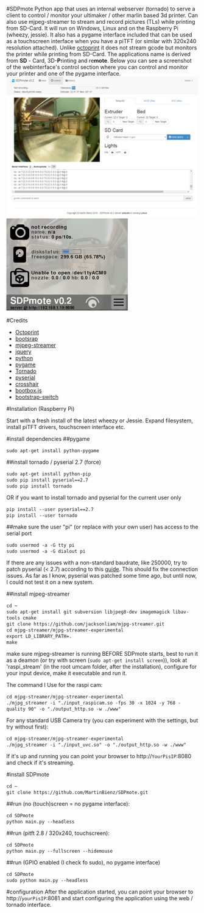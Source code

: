 #SDPmote
Python app that uses an internal webserver (tornado) to serve a client to control / monitor your ultimaker / other marlin based 3d printer. Can also use mjpeg-streamer to stream and record pictures (TLs) while printing from SD-Card. It will run on Windows, Linux and on the Raspberry Pi (wheezy, jessie). It also has a pygame interface included that can be used as a touchscreen interface when you have a piTFT (or similar with 320x240 resolution attached). Unlike [octoprint](http://octoprint.org/) it does not stream gcode but  monitors the printer while printing from SD-Card.
The applications name is derived from **SD** - Card, 3D-**P**rinting and re**mote**. Below you can see a screenshot of the webinterface's control section where you can control and monitor your printer and one of the pygame interface.
![alt web](/documentation/capture_web_control.PNG)
![alt pygame](/documentation/capture_pyg_main.PNG)


#Credits
- [Octoprint](http://octoprint.org/)
- [bootsrap](http://getbootstrap.com/)
- [mjpeg-streamer](https://github.com/jacksonliam/mjpg-streamer)
- [jquery](http://jquery.com/)
- [python](https://www.python.org/)
- [pygame](http://www.pygame.org/hifi.html)
- [Tornado](http://www.tornadoweb.org/en/stable/)
- [pyserial](https://github.com/pyserial/pyserial)
- [crosshair](https://github.com/eschmar/crosshair)
- [bootbox.js](http://bootboxjs.com/)
- [bootstrap-switch](https://github.com/mewsoft/bootstrap-switch)

#Installation (Raspberry Pi)

Start with a fresh install of the latest wheezy or Jessie. Expand filesystem, install piTFT drivers, touchscreen interface etc.

#install dependencies
##pygame
```
sudo apt-get install python-pygame
```

##install tornado / pyserial 2.7 (force)
```
sudo apt-get install python-pip
sudo pip install pyserial==2.7
sudo pip install tornado
```
OR if you want to install tornado and pyserial for the current user only
```
pip install --user pyserial==2.7
pip install --user tornado
```

##make sure the user "pi" (or replace with your own user) has access to the serial port
```
sudo usermod -a -G tty pi
sudo usermod -a -G dialout pi
```
If there are any issues with a non-standard baudrate, like 250000, try to patch pyserial (< 2.7) according to this [guide](https://github.com/foosel/OctoPrint/wiki/OctoPrint-support-for-250000-baud-rate-on-Raspbian). This should fix the connection issues. As far as I know, pyserial was patched some time ago, but until now, I could not test it on a new system.

##install mjpeg-streamer
```
cd ~
sudo apt-get install git subversion libjpeg8-dev imagemagick libav-tools cmake
git clone https://github.com/jacksonliam/mjpg-streamer.git
cd mjpg-streamer/mjpg-streamer-experimental
export LD_LIBRARY_PATH=.
make
```
make sure mjpeg-streamer is running BEFORE SDPmote starts, best to run it as a deamon (or try with screen (```sudo apt-get install screen```)), look at 'raspi_stream' (in the root umcam folder, after the installation), configure for your input device, make it executable and run it.

The command I Use for the raspi cam:
```
cd mjpg-streamer/mjpg-streamer-experimental
./mjpg_streamer -i "./input_raspicam.so -fps 30 -x 1024 -y 768 -quality 90" -o "./output_http.so -w ./www"
```
For any standard USB Camera try (you can experiment with the settings, but try without first):
```
cd mjpg-streamer/mjpg-streamer-experimental
./mjpg_streamer -i "./input_uvc.so" -o "./output_http.so -w ./www"
```

If it's up and running you can point your browser to http://```YourPisIP```:8080 and check if it's streaming.

#install SDPmote
```
cd ~
git clone https://github.com/MartinBienz/SDPmote.git
```

##run (no (touch)screen = no pygame interface):
```
cd SDPmote
python main.py --headless
```

##run (pitft 2.8 / 320x240, touchscreen):
```
cd SDPmote
python main.py --fullscreen --hidemouse
```

##run (GPIO enabled (I check fo sudo), no pygame interface)
```
cd SDPmote
sudo python main.py --headless
```

#configuration
After the application started, you can point your browser to http://`yourPisIP`:8081 and start configuring the application using the web / tornado interface.
